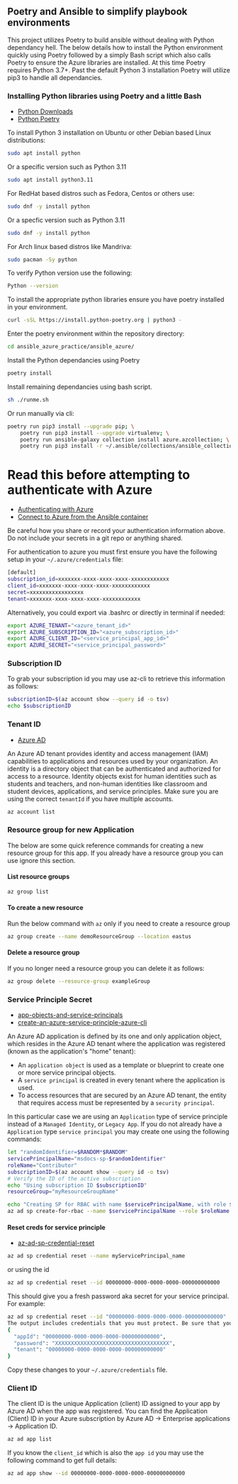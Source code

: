 ## Poetry and Ansible to simplify playbook environments
This project utilizes Poetry to build ansible without dealing with Python dependancy hell. The below details how to install the Python environment quickly using Poetry followed by a simply Bash script which also calls Poetry to ensure the Azure libraries are installed. At this time Poetry requires Python 3.7+. Past the default Python 3 installation Poetry will utilize pip3 to handle all dependancies.  



### Installing Python libraries using Poetry and a little Bash
* [Python Downloads](https://www.python.org/downloads/)
* [Python Poetry](https://python-poetry.org/)

To install Python 3 installation on Ubuntu or other Debian based Linux distributions:

```bash
sudo apt install python
```
Or a specific version such as Python 3.11
```bash
sudo apt install python3.11
```
For RedHat based distros such as Fedora, Centos or others use:

```bash
sudo dnf -y install python
```
Or a specfic version such as Python 3.11

```bash
sudo dnf -y install python
```
For Arch linux based distros like Mandriva:

```bash
sudo pacman -Sy python
```
To verify Python version use the following:

```bash
Python --version
```




To install the appropriate python libraries ensure you have poetry installed in your environment.

```bash
curl -sSL https://install.python-poetry.org | python3 -
```

Enter the poetry environment within the repository directory:

```bash
cd ansible_azure_practice/ansible_azure/
```

Install the Python dependancies using Poetry

```bash
poetry install
```

Install remaining dependancies using bash script.

```bash
sh ./runme.sh
```

Or run manually via cli:

```bash
poetry run pip3 install --upgrade pip; \
	poetry run pip3 install --upgrade virtualenv; \
	poetry run ansible-galaxy collection install azure.azcollection; \
	poetry run pip3 install -r ~/.ansible/collections/ansible_collections/azure/azcollection/requirements-azure.txt
```

# Read this before attempting to authenticate with Azure
* [Authenticating with Azure](https://docs.ansible.com/ansible/latest/scenario_guides/guide_azure.html)
* [Connect to Azure from the Ansible container](https://learn.microsoft.com/en-us/azure/developer/ansible/configure-in-docker-container?tabs=azure-cli)

Be careful how you share or record your authentication information above. Do not include your secrets in a git repo or anything shared.

For authentication to azure you must first ensure you have the following setup in your `~/.azure/credentials` file:

```bash
[default]
subscription_id=xxxxxxx-xxxx-xxxx-xxxx-xxxxxxxxxxxx
client_id=xxxxxxx-xxxx-xxxx-xxxx-xxxxxxxxxxxx
secret=xxxxxxxxxxxxxxxxx
tenant=xxxxxxx-xxxx-xxxx-xxxx-xxxxxxxxxxxx
```

Alternatively, you could export via .bashrc or directly in terminal if needed:

```bash
export AZURE_TENANT="<azure_tenant_id>"
export AZURE_SUBSCRIPTION_ID="<azure_subscription_id>"
export AZURE_CLIENT_ID="<service_principal_app_id>"
export AZURE_SECRET="<service_principal_password>"
```

### Subscription ID

To grab your subscription id you may use az-cli to retrieve this information as follows:

```bash
subscriptionID=$(az account show --query id -o tsv)
echo $subscriptionID
```

### Tenant ID 

* [Azure AD](https://learn.microsoft.com/en-us/microsoft-365/education/deploy/intro-azure-active-directory)

An Azure AD tenant provides identity and access management (IAM) capabilities to applications and resources used by your organization. An identity is a directory object that can be authenticated and authorized for access to a resource. Identity objects exist for human identities such as students and teachers, and non-human identities like classroom and student devices, applications, and service principles. Make sure you are using the correct `tenantId` if you have multiple accounts. 

```bash
az account list
```
### Resource group for new Application
The below are some quick reference commands for creating a new resource group for this app. If you already have a resource group you can use ignore this section.

#### List resource groups

```bash
az group list
```

#### To create a new resource 
Run the below command with `az` only if you need to create a resource group 

```bash
az group create --name demoResourceGroup --location eastus
```
#### Delete a resource group
If you no longer need a resource group you can delete it as follows:

```bash
az group delete --resource-group exampleGroup
```

### Service Principle Secret

* [app-objects-and-service-principals](https://learn.microsoft.com/en-us/azure/active-directory/develop/app-objects-and-service-principals)
* [create-an-azure-service-principle-azure-cli](https://learn.microsoft.com/en-us/cli/azure/create-an-azure-service-principal-azure-cli)

An Azure AD application is defined by its one and only application object, which resides in the Azure AD tenant where the application was registered (known as the application's "home" tenant):
* An `application object` is used as a template or blueprint to create one or more service principal objects. 
* A `service principal` is created in every tenant where the application is used. 
* To access resources that are secured by an Azure AD tenant, the entity that requires access must be represented by a `security principal`.
 
In this particular case we are using an `Application` type of service principle instead of a `Managed Identity`, or `Legacy App`. If you do not already have a `Application` type `service principal` you may create one using the following commands:

```bash
let "randomIdentifier=$RANDOM*$RANDOM"  
servicePrincipalName="msdocs-sp-$randomIdentifier"
roleName="Contributor"
subscriptionID=$(az account show --query id -o tsv)
# Verify the ID of the active subscription
echo "Using subscription ID $subscriptionID"
resourceGroup="myResourceGroupName"

echo "Creating SP for RBAC with name $servicePrincipalName, with role $roleName and in scopes /subscriptions/$subscriptionID/resourceGroups/$resourceGroup"
az ad sp create-for-rbac --name $servicePrincipalName --role $roleName --scopes /subscriptions/$subscriptionID/resourceGroups/$resourceGroup
```


#### Reset creds for service principle

* [az-ad-sp-credential-reset](https://learn.microsoft.com/en-us/cli/azure/ad/sp/credential?view=azure-cli-latest#az-ad-sp-credential-reset)

```bash
az ad sp credential reset --name myServicePrincipal_name
```
or using the id

```bash
az ad sp credential reset --id 00000000-0000-0000-0000-000000000000
```

This should give you a fresh password aka secret for your service principal. For example:

```bash
az ad sp credential reset --id "00000000-0000-0000-0000-000000000000"
The output includes credentials that you must protect. Be sure that you do not include these credentials in your code or check the credentials into your source control. For more information, see https://aka.ms/azadsp-cli
{
  "appId": "00000000-0000-0000-0000-000000000000",
  "password": "XXXXXXXXXXXXXXXXXXXXXXXXXXXXXXXXXXXX",
  "tenant": "00000000-0000-0000-0000-000000000000"
}
```
Copy these changes to your `~/.azure/credentials` file.

### Client ID

The client ID is the unique Application (client) ID assigned to your app by Azure AD when the app was registered. You can find the Application (Client) ID in your Azure subscription by Azure AD -> Enterprise applications -> Application ID.

```bash
az ad app list
```
If you know the `client_id` which is also the `app id` you may use the following command to get full details:

```bash
az ad app show --id 00000000-0000-0000-0000-000000000000
```


